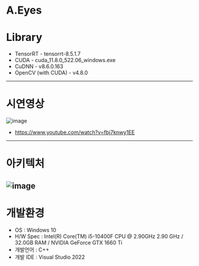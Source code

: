 # A.Eyes

# Library
- TensorRT - tensorrt-8.5.1.7
- CUDA - cuda_11.8.0_522.06_windows.exe
- CuDNN - v8.6.0.163
- OpenCV (with CUDA)  - v4.8.0
-------------------------------------------------  
# 시연영상
![image](https://github.com/chips36/A.Eyes/assets/25604788/3541c87e-a194-4433-8b88-ddf11f9c83dd)
- https://www.youtube.com/watch?v=fbj7knwy1EE
------------------------------------------------- 
# 아키텍처
![image](https://github.com/chips36/A.Eyes/assets/25604788/e9ad594f-a69a-4995-8bf5-823356a3fd34)
------------------------------------------------- 
# 개발환경
- OS : Windows 10
 - H/W Spec :  Intel(R) Core(TM) i5-10400F CPU @ 2.90GHz   2.90 GHz / 32.0GB RAM / NVIDIA GeForce GTX 1660 Ti
- 개발언어 : C++  
- 개발 IDE : Visual Studio 2022

